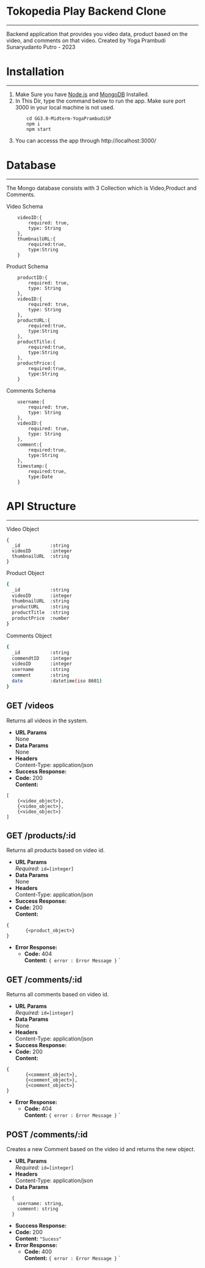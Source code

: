 # Tokopedia Play Backend Clone
___
Backend application that provides you video data, product based on the video, and comments on that video. Created by Yoga Prambudi Sunaryudanto Putro - 2023

# Installation
___
1. Make Sure you have [Node.js](https://nodejs.org/) and  [MongoDB](https://www.mongodb.com/try/download/community) Installed.
2. In This Dir, type the command below to run the app. Make sure port 3000 in your local machine is not used.
    ```
        cd GG3.0-Midterm-YogaPrambudiSP
        npm i
        npm start
    ```
3. You can accesss the app through http://localhost:3000/
# Database
___
The Mongo database consists with 3 Collection which is Video,Product and Comments.

Video Schema
```
    videoID:{
        required: true,
        type: String
    },
    thumbnailURL:{
        required:true,
        type:String
    }
```
Product Schema
```
    productID:{
        required: true,
        type: String
    },
    videoID:{
        required: true,
        type: String
    },
    productURL:{
        required:true,
        type:String
    },
    productTitle:{
        required:true,
        type:String
    },
    productPrice:{
        required:true,
        type:String
    }
```
Comments Schema
```
    username:{
        required: true,
        type: String
    },
    videoID:{
        required: true,
        type: String
    },
    comment:{
        required:true,
        type:String
    },
    timestamp:{
        required:true,
        type:Date
    }
```
# API Structure
___
Video Object
```
{
  _id           :string
  videoID       :integer
  thumbnailURL  :string
}
```

Product Object
```sh
{
  _id           :string
  videoID       :integer
  thumbnailURL  :string
  productURL    :string
  productTitle  :string
  productPrice  :number
}
```
Comments Object
```sh
{
  _id           :string
  commendtID    :integer
  videoID       :integer
  username      :string
  comment       :string
  date          :datetime(iso 8601)
}
```


**GET /videos**
----
  Returns all videos in the system.
* **URL Params**  
  None
* **Data Params**  
  None
* **Headers**  
  Content-Type: application/json  
* **Success Response:**  
* **Code:** 200  
  **Content:**  
```
[
    {<video_object>},
    {<video_object>},
    {<video_object>}
]
```

**GET /products/:id**
----
  Returns all products based on video id.
* **URL Params**  
  *Required:* `id=[integer]`
* **Data Params**  
  None
* **Headers**  
  Content-Type: application/json  
* **Success Response:** 
* **Code:** 200  
  **Content:**
```
{
       {<product_object>}
}
```
* **Error Response:**  
  * **Code:** 404  
  **Content:** `{ error : Error Message }`  `

**GET /comments/:id**
----
  Returns all comments based on video id.
* **URL Params**  
  *Required:* `id=[integer]`
* **Data Params**  
  None
* **Headers**  
  Content-Type: application/json  
* **Success Response:** 
* **Code:** 200  
  **Content:**
```
{
       {<comment_object>},
       {<comment_object>},
       {<comment_object>}
}
```
* **Error Response:**  
  * **Code:** 404  
  **Content:** `{ error : Error Message }`  `


**POST /comments/:id**
----
  Creates a new Comment based on the video id and returns the new object.
* **URL Params**  
  *Required:* `id=[integer]`
* **Headers**  
  Content-Type: application/json  
* **Data Params**  
```
  {
    username: string,
    comment: string
  }
```
* **Success Response:**  
* **Code:** 200  
  **Content:**  `"Sucess"` 
* **Error Response:**  
  * **Code:** 400  
  **Content:** `{ error : Error Message }`  `

